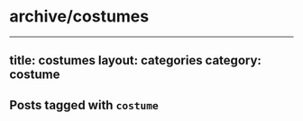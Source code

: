 # archive/costumes
---
title: costumes
layout: categories
category: costume
---

## Posts tagged with `costume`